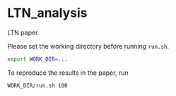 # LTN_analysis
LTN paper.

Please set the working directory before running `run.sh`.
```bash
export WORK_DIR=...
```
To reproduce the results in the paper, run
```bash
WORK_DIR/run.sh 100 
```  

